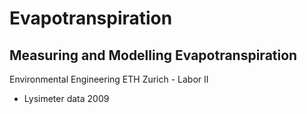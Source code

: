 # Evapotranspiration
## Measuring and Modelling Evapotranspiration
Environmental Engineering ETH Zurich - Labor II

* Lysimeter data 2009